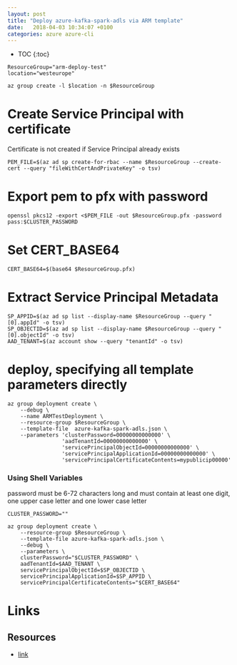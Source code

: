 ```yaml
---
layout: post
title: "Deploy azure-kafka-spark-adls via ARM template"
date:   2018-04-03 10:34:07 +0100
categories: azure azure-cli
---
```


* TOC
{:toc}


````
ResourceGroup="arm-deploy-test"
location="westeurope"
````

````
az group create -l $location -n $ResourceGroup
````

# Create Service Principal with certificate
Certificate is not created if Service Principal already exists

````
PEM_FILE=$(az ad sp create-for-rbac --name $ResourceGroup --create-cert --query "fileWithCertAndPrivateKey" -o tsv)
````

# Export pem to pfx with password

````
openssl pkcs12 -export <$PEM_FILE -out $ResourceGroup.pfx -password pass:$CLUSTER_PASSWORD
````

# Set CERT_BASE64

````
CERT_BASE64=$(base64 $ResourceGroup.pfx)
````


# Extract Service Principal Metadata
````
SP_APPID=$(az ad sp list --display-name $ResourceGroup --query "[0].appId" -o tsv)
SP_OBJECTID=$(az ad sp list --display-name $ResourceGroup --query "[0].objectId" -o tsv)
AAD_TENANT=$(az account show --query "tenantId" -o tsv)
````


# deploy, specifying all template parameters directly
````
az group deployment create \
    --debug \
    --name ARMTestDeployment \
    --resource-group $ResourceGroup \
    --template-file  azure-kafka-spark-adls.json \
    --parameters 'clusterPassword=00000000000000' \
                 'aadTenantId=00000000000000' \
                 'servicePrincipalObjectId=00000000000000' \
                 'servicePrincipalApplicationId=00000000000000' \
                 'servicePrincipalCertificateContents=mypublicip00000'
````


### Using Shell Variables

password must be 6-72 characters long and must contain at least one digit, one upper case letter and one lower case letter

````
CLUSTER_PASSWORD=""
````

````
az group deployment create \
    --resource-group $ResourceGroup \
    --template-file azure-kafka-spark-adls.json \
    --debug \
    --parameters \
    clusterPassword="$CLUSTER_PASSWORD" \
    aadTenantId=$AAD_TENANT \
    servicePrincipalObjectId=$SP_OBJECTID \
    servicePrincipalApplicationId=$SP_APPID \
    servicePrincipalCertificateContents="$CERT_BASE64"
````

# Links

## Resources

* [link](https://github.com/syedhassaanahmed/azure-kafka-spark-adls)
